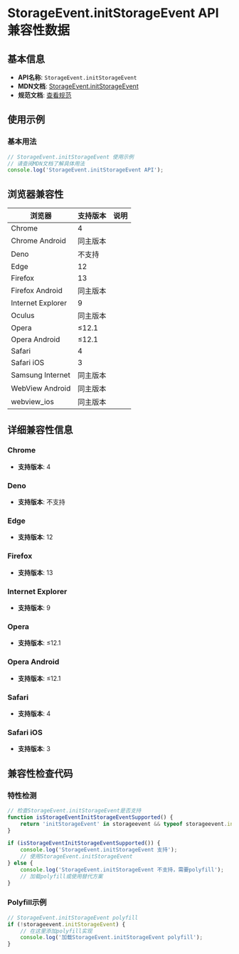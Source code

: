 # StorageEvent.initStorageEvent API 兼容性数据

## 基本信息

- **API名称**: `StorageEvent.initStorageEvent`
- **MDN文档**: [StorageEvent.initStorageEvent](https://developer.mozilla.org/docs/Web/API/StorageEvent/initStorageEvent)
- **规范文档**: [查看规范](https://html.spec.whatwg.org/multipage/webstorage.html#dom-storageevent-initstorageevent)

## 使用示例

### 基本用法

```javascript
// StorageEvent.initStorageEvent 使用示例
// 请查阅MDN文档了解具体用法
console.log('StorageEvent.initStorageEvent API');
```

## 浏览器兼容性

| 浏览器 | 支持版本 | 说明 |
|--------|----------|------|
| Chrome | 4 |  |
| Chrome Android | 同主版本 |  |
| Deno | 不支持 |  |
| Edge | 12 |  |
| Firefox | 13 |  |
| Firefox Android | 同主版本 |  |
| Internet Explorer | 9 |  |
| Oculus | 同主版本 |  |
| Opera | ≤12.1 |  |
| Opera Android | ≤12.1 |  |
| Safari | 4 |  |
| Safari iOS | 3 |  |
| Samsung Internet | 同主版本 |  |
| WebView Android | 同主版本 |  |
| webview_ios | 同主版本 |  |

## 详细兼容性信息

### Chrome

- **支持版本**: 4

### Deno

- **支持版本**: 不支持

### Edge

- **支持版本**: 12

### Firefox

- **支持版本**: 13

### Internet Explorer

- **支持版本**: 9

### Opera

- **支持版本**: ≤12.1

### Opera Android

- **支持版本**: ≤12.1

### Safari

- **支持版本**: 4

### Safari iOS

- **支持版本**: 3

## 兼容性检查代码

### 特性检测

```javascript
// 检查StorageEvent.initStorageEvent是否支持
function isStorageEventInitStorageEventSupported() {
    return 'initStorageEvent' in storageevent && typeof storageevent.initStorageEvent === 'function';
}

if (isStorageEventInitStorageEventSupported()) {
    console.log('StorageEvent.initStorageEvent 支持');
    // 使用StorageEvent.initStorageEvent
} else {
    console.log('StorageEvent.initStorageEvent 不支持，需要polyfill');
    // 加载polyfill或使用替代方案
}
```

### Polyfill示例

```javascript
// StorageEvent.initStorageEvent polyfill
if (!storageevent.initStorageEvent) {
    // 在这里添加polyfill实现
    console.log('加载StorageEvent.initStorageEvent polyfill');
}
```

